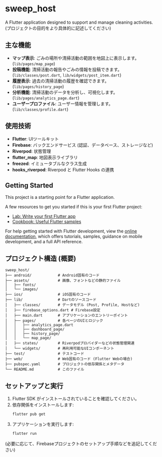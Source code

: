 # sweep_host

A Flutter application designed to support and manage cleaning activities. (プロジェクトの目的をより具体的に記述してください)

## 主な機能

*   **マップ表示**: ごみの場所や清掃活動の範囲を地図上に表示します。 (`lib/pages/map_page`)
*   **投稿機能**: 清掃活動の報告やごみの情報を投稿できます。 (`lib/classes/post.dart`, `lib/widgets/post_item.dart`)
*   **履歴表示**: 過去の清掃活動の履歴を確認できます。 (`lib/pages/history_page`)
*   **分析機能**: 清掃活動のデータを分析し、可視化します。 (`lib/pages/analytics_page.dart`)
*   **ユーザープロファイル**: ユーザー情報を管理します。 (`lib/classes/profile.dart`)

## 使用技術

*   **Flutter**: UIツールキット
*   **Firebase**: バックエンドサービス (認証、データベース、ストレージなど)
*   **Riverpod**: 状態管理
*   **flutter_map**: 地図表示ライブラリ
*   **freezed**: イミュータブルなクラス生成
*   **hooks_riverpod**: Riverpod と Flutter Hooks の連携

## Getting Started

This project is a starting point for a Flutter application.

A few resources to get you started if this is your first Flutter project:

- [Lab: Write your first Flutter app](https://docs.flutter.dev/get-started/codelab)
- [Cookbook: Useful Flutter samples](https://docs.flutter.dev/cookbook)

For help getting started with Flutter development, view the
[online documentation](https://docs.flutter.dev/), which offers tutorials,
samples, guidance on mobile development, and a full API reference.

## プロジェクト構造 (概要)

```
sweep_host/
├── android/            # Android固有のコード
├── assets/             # 画像、フォントなどの静的ファイル
│   ├── fonts/
│   └── images/
├── ios/                # iOS固有のコード
├── lib/                # Dartのソースコード
│   ├── classes/        # データモデル (Post, Profile, Hostなど)
│   ├── firebase_options.dart # Firebase設定
│   ├── main.dart       # アプリケーションのエントリーポイント
│   ├── pages/          # 各ページのUIとロジック
│   │   ├── analytics_page.dart
│   │   ├── dashboard_page/
│   │   ├── history_page/
│   │   └── map_page/
│   ├── states/         # Riverpodプロバイダーなどの状態管理関連
│   └── widgets/        # 再利用可能なUIコンポーネント
├── test/               # テストコード
├── web/                # Web固有のコード (Flutter Webの場合)
├── pubspec.yaml        # プロジェクトの依存関係とメタデータ
└── README.md           # このファイル
```

## セットアップと実行

1.  Flutter SDK がインストールされていることを確認してください。
2.  依存関係をインストールします:
    ```bash
    flutter pub get
    ```
3.  アプリケーションを実行します:
    ```bash
    flutter run
    ```

(必要に応じて、Firebaseプロジェクトのセットアップ手順などを追記してください)
